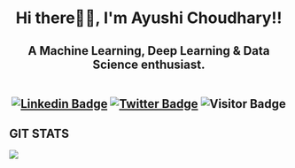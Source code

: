 <h1 align="center">Hi there👋🏻, I'm Ayushi Choudhary!!</h1>

<h2 align="center">A Machine Learning, Deep Learning & Data Science enthusiast.
<br><br>
 
[![Linkedin Badge](https://img.shields.io/badge/-ayushic2899-blue?style=plastic-square&logo=Linkedin&logoColor=white&link=https://www.linkedin.com/in/ayushi-choudhary-751410181/)](https://www.linkedin.com/in/ayushi-choudhary-751410181/)
[![Twitter Badge](https://img.shields.io/badge/-ayushi2899-blue?style=plastic-square&logo=twitter&logoColor=white&link=https://www.twitter.com/home)](https://mobile.twitter.com/home)
![Visitor Badge](https://visitor-badge.laobi.icu/badge?page_id=ayushic2899)

<!--
**ayushic2899/ayushic2899** is a ✨ _special_ ✨ repository because its `README.md` (this file) appears on your GitHub profile.

<img align='right' src="https://media.giphy.com/media/M9gbBd9nbDrOTu1Mqx/giphy.gif" width="230">

## Here are some ideas to get you started:

- 🔭 **I’m currently working on Health Care Dataset.**
- 🌱 **I’m currently learning Data Structure and Algorithms and Deep Learning**
- 👯 **I’m looking to collaborate on Real world projects.**
- 💬 **Ask me about Any of your life problems, I will try to give the best way out of it.**
- 📫 **How to reach me: 2809ayushic@gmail.com**
- 😄 **Pronouns: She/Her**
- ⚡ **Fun fact: BETTER LATE THAN NEVER.**
-->

## GIT STATS
<img align="center" src="https://github-readme-stats.vercel.app/api/?username=ayushic2899&theme=radical" />


